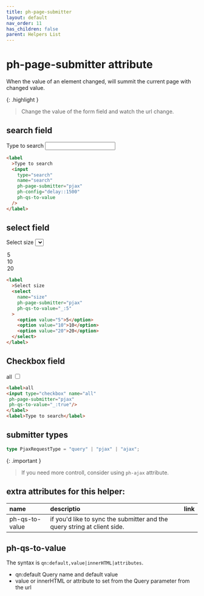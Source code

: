 ```yaml
---
title: ph-page-submitter
layout: default
nav_order: 11
has_children: false
parent: Helpers List
---
```


# ph-page-submitter attribute

When the value of an element changed, will summit the current page with changed value.

{: .highlight }

> Change the value of the form field and watch the url change.

## search field

<div class="code-example" markdown="1">
<code class="language-plaintext highlighter-rouge" ph-show-current-url></code>

<label>Type to search
<input type="search" name="search" ph-page-submitter="pjax" ph-config="delay::1500" ph-qs-to-value/>
</label>
</div>

```html
<label
  >Type to search
  <input
    type="search"
    name="search"
    ph-page-submitter="pjax"
    ph-config="delay::1500"
    ph-qs-to-value
  />
</label>
```

## select field

<div class="code-example" markdown="1">
<code class="language-plaintext highlighter-rouge" ph-show-current-url></code>

<label>Select size
<select name="size" 
 ph-page-submitter="pjax" 
 ph-qs-to-value="_:5">
<option value="5">5</option>
<option value="10">10</option>
<option value="20">20</option>
</select>
</label>
</div>

```html
<label
  >Select size
  <select
    name="size"
    ph-page-submitter="pjax"
    ph-qs-to-value="_:5"
  >
    <option value="5">5</option>
    <option value="10">10</option>
    <option value="20">20</option>
  </select>
</label>
```

## Checkbox field

<div class="code-example" markdown="1">
<code class="language-plaintext highlighter-rouge" ph-show-current-url></code>

<label>all
<input type="checkbox" name="all"
 ph-page-submitter="pjax"
 ph-qs-to-value="_:true"/>
</label>
</div>

```html
<label>all
<input type="checkbox" name="all"
 ph-page-submitter="pjax" 
 ph-qs-to-value="_:true"/>
</label>
<label>Type to search</label>
```

## submitter types

```typescript
type PjaxRequestType = "query" | "pjax" | "ajax";
```

{: .important }

> If you need more controll, consider using `ph-ajax` attribute.

## extra attributes for this helper:

| name           | descriptio                                                               | link |
| :------------- | :----------------------------------------------------------------------- | ---- |
| ph-qs-to-value | if you'd like to sync the submitter and the query string at client side. |      |

## ph-qs-to-value

The syntax is `qn:default,value|innerHTML|attributes`.

* qn:default Query name and default value
* value or innerHTML or attribute to set from the Query parameter from the url
